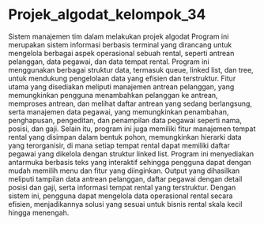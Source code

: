 # Projek_algodat_kelompok_34
Sistem manajemen tim dalam melakukan projek algodat
Program ini merupakan sistem informasi berbasis terminal yang dirancang untuk mengelola berbagai aspek operasional sebuah rental, seperti antrean pelanggan, data pegawai, dan data tempat rental. Program ini menggunakan berbagai struktur data, termasuk queue, linked list, dan tree, untuk mendukung pengelolaan data yang efisien dan terstruktur. 
Fitur utama yang disediakan meliputi manajemen antrean pelanggan, yang memungkinkan pengguna menambahkan pelanggan ke antrean, memproses antrean, dan melihat daftar antrean yang sedang berlangsung, serta manajemen data pegawai, yang memungkinkan penambahan, penghapusan, pengeditan, dan penampilan data pegawai seperti nama, posisi, dan gaji. Selain itu, program ini juga memiliki fitur manajemen tempat rental yang disimpan dalam bentuk pohon, memungkinkan hierarki data yang terorganisir, di mana setiap tempat rental dapat memiliki daftar pegawai yang dikelola dengan struktur linked list. 
Program ini menyediakan antarmuka berbasis teks yang interaktif sehingga pengguna dapat dengan mudah memilih menu dan fitur yang diinginkan. Output yang dihasilkan meliputi tampilan data antrean pelanggan, daftar pegawai dengan detail posisi dan gaji, serta informasi tempat rental yang terstruktur. Dengan sistem ini, pengguna dapat mengelola data operasional rental secara efisien, menjadikannya solusi yang sesuai untuk bisnis rental skala kecil hingga menengah.
